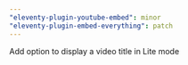 ```yaml
---
"eleventy-plugin-youtube-embed": minor
"eleventy-plugin-embed-everything": patch
---
```


Add option to display a video title in Lite mode
